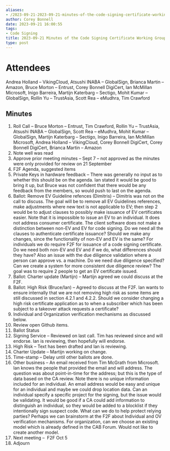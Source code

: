```yaml
---
aliases:
- /2023-09-21-2023-09-21-minutes-of-the-code-signing-certificate-working-group/
author: Corey Bonnell
date: 2023-09-21 16:00:55
tags:
- Code Signing
title: 2023-09-21 Minutes of the Code Signing Certificate Working Group
type: post
---
```


# Attendees

Andrea Holland – VikingCloud, Atsushi INABA – GlobalSign, Brianca Martin – Amazon, Bruce Morton – Entrust, Corey Bonnell DigiCert, Ian McMillan Microsoft, Inigo Barreira, Martijn Katerbarg – Sectigo, Mohit Kumar – GlobalSign, Rollin Yu – TrustAsia, Scott Rea – eMudhra, Tim Crawford

## Minutes

1. Roll Call – Bruce Morton – Entrust, Tim Crawford, Rollin Yu – TrustAsia, Atsushi INABA – GlobalSign, Scott Rea – eMudhra, Mohit Kumar – GlobalSign, Martijn Katerbarg – Sectigo, Inigo Barreira, Ian McMillan Microsoft, Andrea Holland – VikingCloud, Corey Bonnell DigiCert, Corey Bonnell DigiCert, Brianca Martin – Amazon
1. Note well was read
1. Approve prior meeting minutes – Sept 7 – not approved as the minutes were only provided for review on 21 September
1. F2F Agenda, suggested items
1. Private Keys in hardware feedback – There was generally no input as to whether this should be on the agenda. Ian stated it would be good to bring it up, but Bruce was not confident that there would be any feedback from the members, so would push to last on the agenda.
1. Ballot: Remove EV Guideline refences (Dimitris) – Dimitris was not on the call to discuss. The goal will be to remove all EV Guidelines references, make adjustments where new text is not applicable to EV; then step 2 would be to adjust clauses to possibly make issuance of EV certificates easier. Note that it is impossible to issue an EV to an individual. It does not address consumer certificate. The client software does not make a distinction between non-EV and EV for code signing. Do we need all the clauses to authenticate certificate issuance? Should we make any changes, since the functionality of non-EV and EV is the same? For individuals we do require F2F for issuance of a code signing certificate. Do we need both non-EV and EV and if we do, what differences should they have? Also an issue with the due diligence validation where a person can approve vs. a machine. Do we need due diligence specified? Can we create a system for more consistent due diligence review? The goal was to require 2 people to get an EV certificate issued.
1. Ballot: Charter update (Martijn) – Martijn agreed we could discuss at the F2F.
1. Ballot: High Risk (Bruce/Ian) – Agreed to discuss at the F2F. Ian wants to ensure internally that we are not removing high risk as some items are still discussed in section 4.2.1 and 4.2.2. Should we consider changing a high risk certificate application as to when a subscriber which has been subject to a takeover attack requests a certificate?
1. Individual and Organization verification mechanisms as discussed below.
1. Review open Github items.
1. Ballot Status
1. Signing Service – Reviewed on last call. Tim has reviewed since and will endorse. Ian is reviewing, then hopefully will endorse.
1. High Risk – Text has been drafted and Ian is reviewing.
1. Charter Update – Martijn working on change.
1. Time-stamp – Delay until other ballots are done.
1. Other business – An email received from Tim McGrath from Microsoft. Ian knows the people that provided the email and will address. The question was about point-in-time for the address; but this is the type of data based on the CA review. Note there is no unique information included for an individual. An email address would be easy and unique for an individual and maybe we could drop location data. Can an individual specify a specific project for the signing, but the issue would be validating. It would be good if a CA could add information to distinguish an individual, so they would be added to a blocklist if they intentionally sign suspect code. What can we do to help protect relying parties? Perhaps we can brainstorm at the F2F about Individual and OV verification mechanisms. For organization, can we choose an existing model which is already defined in the CAB Forum. Would not like to create another model.
1. Next meeting –  F2F Oct 5
1. Adjourn